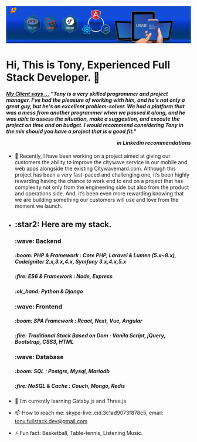 <img src="./background.png">
<h1>Hi, This is Tony, Experienced Full Stack Developer. 👋</h1>
<h4><i><a href="https://www.linkedin.com/in/zou-wang-88397519a" target="_blank">My Client says ...</a> "Tony is a very skilled programmer and project manager. I've had the pleasure of working with him, and he's not only a great guy, but he's an excellent problem-solver. We had a platform that was a mess from another programmer when we passed it along, and he was able to assess the situation, make a suggestion, and execute the project on time and on budget. I would recommend considering Tony in the mix should you have a project that is a good fit." <br><p style="text-align:right">in <strong>Linkedin recommendations</strong></p></h4> </i>

- 🔭 Recently, I have been working on a project aimed at giving our customers the ability to improve the citywave service in our mobile and web apps alongside the existing Citywavemard.com. Although this project has been a very fast-paced and challenging one, it’s been highly rewarding having the chance to work end to end on a project that has complexity not only from the engineering side but also from the product and operations side. And, it’s been even more rewarding knowing that we are building something our customers will use and love from the moment we launch.
- <h2>:star2: Here are my stack.</h2>
    <h3> :wave: <b>Backend</b></h3> 
    <h5> :boom: PHP & Framework : Core PHP, Laravel & Lumen (5.x~8.x), CodeIgniter 2.x,3.x,4.x, Symfony 3.x,4.x,5.x </h4>
    <h5> :fire: ES6 & Framework : Node, Express </h4>
    <h5> :ok_hand: Python & Django </h4>
    
    <h3> :wave: <b>Frontend</b></h3> 
    <h5> :boom: SPA Framework : React, Next, Vue, Angular </h4>
    <h5> :fire: Traditional Stack Based on Dom : Vanila Script, jQuery, Bootstrap, CSS3, HTML</h4>
    
    <h3> :wave: <b>Database</b></h3> 
    <h5> :boom: SQL : Postgre, Mysql, Mariodb </h4>
    <h5> :fire: NoSQL & Cache : Couch, Mongo, Redis</h4>
    
- 🌱 I’m currently learning Gatsby.js and Three.js
- 📫 How to reach me: skype-live:.cid.3c1ad9073f878c5, email: tony.fullstack.dev@gmail.com             
- ⚡ Fun fact: Basketball, Table-tennis, Listening Music.
    


